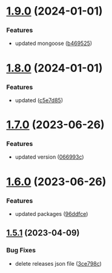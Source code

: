 # [1.9.0](https://github.com/manthanank/learn-mongodb/compare/v1.8.0...v1.9.0) (2024-01-01)


### Features

* updated mongoose ([b469525](https://github.com/manthanank/learn-mongodb/commit/b46952591e53bd5a197ce584f2989f1a2169b004))



# [1.8.0](https://github.com/manthanank/learn-mongodb/compare/v1.7.0...v1.8.0) (2024-01-01)


### Features

* updated ([c5e7d85](https://github.com/manthanank/learn-mongodb/commit/c5e7d8577e389f8c5da8b3f40a1831787d97de0b))



# [1.7.0](https://github.com/manthanank/learn-mongodb/compare/v1.6.0...v1.7.0) (2023-06-26)


### Features

* updated version ([066993c](https://github.com/manthanank/learn-mongodb/commit/066993ca0330e04fb82a9d0e1a2d4763f3dc6da7))



# [1.6.0](https://github.com/manthanank/learn-mongodb/compare/v1.5.1...v1.6.0) (2023-06-26)


### Features

* updated packages ([96ddfce](https://github.com/manthanank/learn-mongodb/commit/96ddfceed4c314b4e7fc415ad76283df6cdaad7a))



## [1.5.1](https://github.com/manthanank/learn-mongodb/compare/v1.5.0...v1.5.1) (2023-04-09)


### Bug Fixes

* delete releases json file ([3ce798c](https://github.com/manthanank/learn-mongodb/commit/3ce798c4047a5bdd56840123430ab4f9ea49194d))




